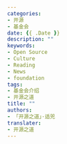 ```yaml
---
categories:
- 开源
- 基金会
date: {{ .Date }}
description: ""
keywords:
- Open Source
- Culture
- Reading
- News
- foundation
tags:
- 基金会介绍
- 开源之道
title: ""
authors:
- 「开源之道」·适兕
translater:
- 开源之道
---
```

